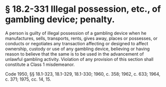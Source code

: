 # § 18.2-331 Illegal possession, etc., of gambling device; penalty.

<p>A person is guilty of illegal possession of a gambling device when he manufactures, sells, transports, rents, gives away, places or possesses, or conducts or negotiates any transaction affecting or designed to affect ownership, custody or use of any gambling device, believing or having reason to believe that the same is to be used in the advancement of unlawful gambling activity. Violation of any provision of this section shall constitute a Class 1 misdemeanor.</p><p>Code 1950, §§ 18.1-323, 18.1-329, 18.1-330; 1960, c. 358; 1962, c. 633; 1964, c. 371; 1975, cc. 14, 15.</p>